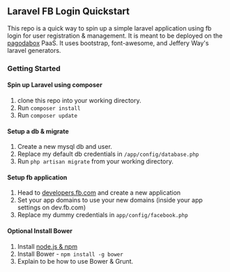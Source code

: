 ## Laravel FB Login Quickstart

This repo is a quick way to spin up a simple laravel application using fb login for user registration & management. It is meant to be deployed on the [pagodabox](https://pagodabox.com/) PaaS. It uses bootstrap, font-awesome, and Jeffery Way's laravel generators.

### Getting Started

#### Spin up Laravel using composer

1. clone this repo into your working directory. 
2. Run `composer install`
3. Run `composer update`

#### Setup a db & migrate

1. Create a new mysql db and user.
2. Replace my default db credentials in `/app/config/database.php`
3. Run `php artisan migrate` from your working directory.

#### Setup fb application

1. Head to [developers.fb.com](https://developers.facebook.com/) and create a new application
2. Set your app domains to use your new domains (inside your app settings on dev.fb.com)
3. Replace my dummy credentials in `app/config/facebook.php`

#### Optional Install Bower 

1. Install [node.js & npm](http://nodejs.org/)
2. Install Bower - `npm install -g bower`
3. Explain to be how to use Bower & Grunt. 
